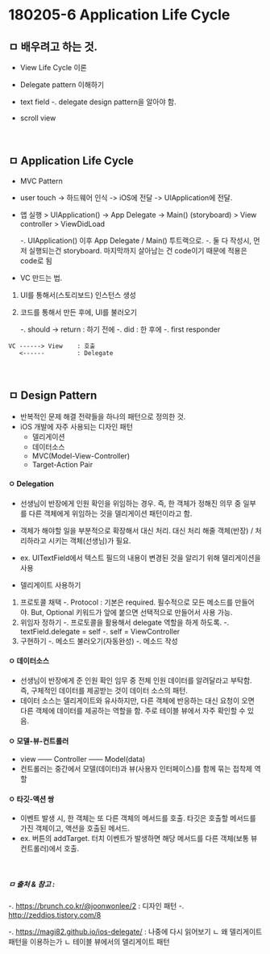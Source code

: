 # 180205-6 Application Life Cycle

## ㅁ 배우려고 하는 것.
- View Life Cycle 이론 
- Delegate pattern 이해하기

- text field
    -. delegate design pattern을 알아야 함.
- scroll view

<br>

## ㅁ Application Life Cycle
- MVC Pattern
- user touch -> 하드웨어 인식 -> iOS에 전달 ->  UIApplication에 전달.

- 앱 실행 > UIApplication() 
    -> App Delegate 
    -> Main() (storyboard) > View controller > ViewDidLoad

    -. UIApplication() 이후 App Delegate / Main() 투트랙으로.
    -. 둘 다 작성시, 먼저 실행되는건 storyboard. 마지막까지 살아남는 건 code이기 때문에 적용은 code로 됨

- VC 만드는 법.
1) UI를 통해서(스토리보드) 인스턴스 생성
2) 코드를 통해서 만든 후에, UI를 불러오기

    -. should -> return : 하기 전에
    -. did : 한 후에
    -. first responder

``` 
VC ------> View    : 호출
   <------         : Delegate
```

<br>

## ㅁ Design Pattern 
- 반복적인 문제 해결 전략들을 하나의 패턴으로 정의한 것.
- iOS 개발에 자주 사용되는 디자인 패턴
    - 델리게이션
    - 데이터소스
    - MVC(Model-View-Controller)
    - Target-Action Pair

#### ㅇ Delegation
- 선생님이 반장에게 인원 확인을 위임하는 경우. 즉, 한 객체가 정해진 의무 중 일부를 다른 객체에게 위임하는 것을 델리게이션 패턴이라고 함.
- 객체가 해야할 일을 부분적으로 확장해서 대신 처리. 대신 처리 해줄 객체(반장) / 처리하라고 시키는 객체(선생님)가 필요.
- ex. UITextField에서 텍스트 필드의 내용이 변경된 것을 알리기 위해 델리게이션을 사용

- 델리게이트 사용하기
1) 프로토콜 채택
    -. Protocol : 기본은 required. 필수적으로 모든 메소드를 만들어야. But, Optional 키워드가 앞에 붙으면 선택적으로 만들어서 사용 가능.
2) 위임자 정하기
    -. 프로토콜을 활용해서 delegate 역할을 하게 하도록.
    -. textField.delegate = self
    -. self = ViewController
3) 구현하기
    -. 메소드 불러오기(자동완성)
    -. 메소드 작성


#### ㅇ 데이터소스
- 선생님이 반장에게 준 인원 확인 임무 중 전체 인원 데이터를 알려달라고 부탁함. 즉, 구체적인 데이터를 제공받는 것이 데이터 소스의 패턴. 
- 데이터 소스는 델리게이트와 유사하지만, 다른 객체에 반응하는 대신 요청이 오면 다른 객체에 데이터를 제공하는 역할을 함. 주로 테이블 뷰에서 자주 확인할 수 있음.

#### ㅇ 모델-뷰-컨트롤러
- view —— Controller —— Model(data)
- 컨트롤러는 중간에서 모델(데이터)과 뷰(사용자 인터페이스)를 함께 묶는 접착제 역할

#### ㅇ 타깃-액션 쌍
- 이벤트 발생 시, 한 객체는 또 다른 객체의 메서드를 호출. 타깃은 호출할 메서드를 가진 객체이고, 액션을 호출된 메서드.
- ex. 버튼의 addTarget. 터치 이벤트가 발생하면 해당 메서드를 다른 객체(보통 뷰 컨트롤러)에서 호출.

<br>

##### ㅁ 출처 & 참고 : 
-. https://brunch.co.kr/@joonwonlee/2 : 디자인 패턴
-. http://zeddios.tistory.com/8

-. https://magi82.github.io/ios-delegate/ : 나중에 다시 읽어보기
ㄴ 왜 델리게이트 패턴을 이용하는가
ㄴ 테이블 뷰에서의 델리게이트 패턴 







